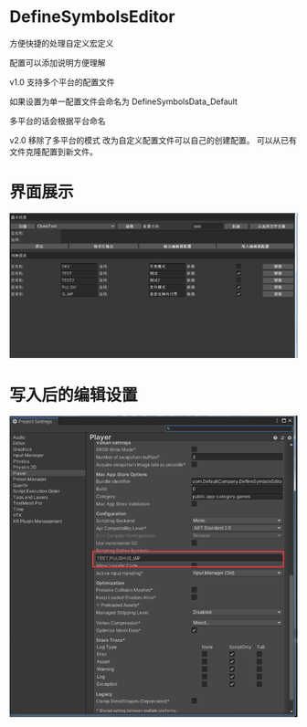 # DefineSymbolsEditor

方便快捷的处理自定义宏定义

配置可以添加说明方便理解

v1.0
支持多个平台的配置文件

如果设置为单一配置文件会命名为 DefineSymbolsData_Default

多平台的话会根据平台命名

v2.0
移除了多平台的模式 改为自定义配置文件可以自己的创建配置。
可以从已有文件克隆配置到新文件。

# 界面展示

![Image text](https://github.com/corle-bell/DefineSymbolsEditor/blob/main/ScreenShoot/ui.png)

# 写入后的编辑设置

![Image text](https://github.com/corle-bell/DefineSymbolsEditor/blob/main/ScreenShoot/editor_setting.png)

